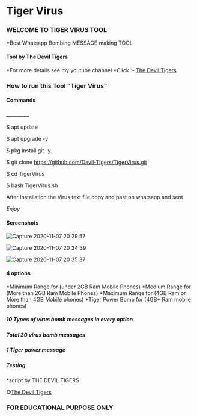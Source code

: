 <h1>Tiger Virus </h1>

<h3>WELCOME TO TIGER VIRUS TOOL</h3>

*Best Whatsapp Bombing MESSAGE making TOOL

<h4>Tool by <strong>The Devil Tigers</strong></h4>


*For more details see my youtube channel 
*Click :- [The Devil Tigers](https://www.youtube.com/c/thmalayalam)

<h3>How to run this Tool "Tiger Virus"</h3>

<h4>Commands</h4>
<h4>_________</h4>
$ apt update 


$ apt upgrade -y


$ pkg install git -y


$ git clone https://github.com/Devil-Tigers/TigerVirus.git


$ cd TigerVirus


$ bash TigerVirus.sh


After Installation the Virus text file
copy and past on whatsapp and sent 

*Enjoy*

<h4>Screenshots </h4>



![Capture 2020-11-07 20 29 57](https://user-images.githubusercontent.com/69100349/98444702-2571ce80-2139-11eb-82e3-50daac2c9e62.jpg)

![Capture 2020-11-07 20 34 39](https://user-images.githubusercontent.com/69100349/98444733-4df9c880-2139-11eb-8c83-a928e5c2d0b8.jpg)




![Capture 2020-11-07 20 35 37](https://user-images.githubusercontent.com/69100349/98444754-741f6880-2139-11eb-9a1e-8bcba51a76f8.jpg)
<h4>4 options</h4>
 
 
 
*Minimum Range for (under 2GB Ram Mobile Phones)
*Medium Range for (More than 2GB Ram Mobile Phones)
*Maximum Range for (4GB Ram or More than 4GB Mobile phones)
*Tiger Power Bomb for (4GB+ Ram mobile phones)


<h5>10 Types of virus bomb messages in every option</h5> 
<h5>Total 30 virus bomb messages </h5>





<h5>1 Tiger power message </h5>





<h5>Testing</h5> 













*script by THE DEVIL TIGERS



©[The Devil Tigers](https://www.youtube.com/c/thmalayalam)



<h3>FOR EDUCATIONAL PURPOSE ONLY</h3>
